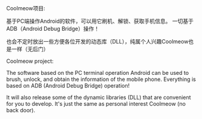 
Coolmeow项目:

基于PC端操作Android的软件，可以用它刷机、解锁、获取手机信息。
一切基于ADB（Android Debug Bridge）操作！

也会不定时放出一些方便各位开发的动态库（DLL），纯属个人兴趣Coolmeow也是一样（无后门）



Coolmeow project:

The software based on the PC terminal operation Android can be used to brush, unlock, and obtain the information of the mobile phone.
Everything is based on ADB (Android Debug Bridge) operation!

It will also release some of the dynamic libraries (DLL) that are convenient for you to develop. It's just the same as personal interest Coolmeow (no back door).

